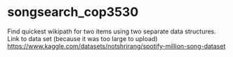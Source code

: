 # songsearch_cop3530
Find quickest wikipath for two items using two separate data structures.
Link to data set (because it was too large to upload) https://www.kaggle.com/datasets/notshrirang/spotify-million-song-dataset
